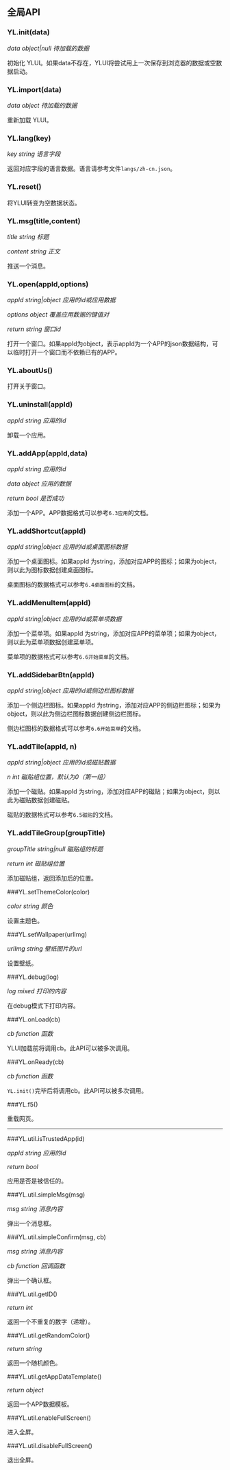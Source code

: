 ## 全局API

### YL.init(data)

*data object|null 待加载的数据*

初始化 YLUI。如果data不存在，YLUI将尝试用上一次保存到浏览器的数据或空数据启动。

### YL.import(data)

*data object 待加载的数据*

重新加载 YLUI。

### YL.lang(key)

*key string 语言字段*

返回对应字段的语言数据。语言请参考文件`langs/zh-cn.json`。

### YL.reset()

将YLUI转变为空数据状态。

### YL.msg(title,content)

*title string 标题*

*content string 正文*

推送一个消息。

### YL.open(appId,options)

*appId string|object 应用的id或应用数据*

*options object 覆盖应用数据的键值对*

*return string 窗口id*

打开一个窗口。如果appId为object，表示appId为一个APP的json数据结构，可以临时打开一个窗口而不依赖已有的APP。

### YL.aboutUs()

打开关于窗口。

### YL.uninstall(appId)

*appId string 应用的id*

卸载一个应用。

### YL.addApp(appId,data)

*appId string 应用的id* 

*data object 应用的数据*

*return bool 是否成功*

添加一个APP。APP数据格式可以参考`6.3应用`的文档。

### YL.addShortcut(appId)

*appId string|object 应用的id或桌面图标数据*

添加一个桌面图标。如果appId 为string，添加对应APP的图标；如果为object，则以此为图标数据创建桌面图标。

桌面图标的数据格式可以参考`6.4桌面图标`的文档。

### YL.addMenuItem(appId)

*appId string|object 应用的id或菜单项数据* 

添加一个菜单项。如果appId 为string，添加对应APP的菜单项；如果为object，则以此为菜单项数据创建菜单项。

菜单项的数据格式可以参考`6.6开始菜单`的文档。

### YL.addSidebarBtn(appId)

*appId string|object 应用的id或侧边栏图标数据*

添加一个侧边栏图标。如果appId 为string，添加对应APP的侧边栏图标；如果为object，则以此为侧边栏图标数据创建侧边栏图标。

侧边栏图标的数据格式可以参考`6.6开始菜单`的文档。

### YL.addTile(appId, n)

*appId string|object 应用的id或磁贴数据*

*n int 磁贴组位置，默认为0（第一组）*

添加一个磁贴。如果appId 为string，添加对应APP的磁贴；如果为object，则以此为磁贴数据创建磁贴。

磁贴的数据格式可以参考`6.5磁贴`的文档。

### YL.addTileGroup(groupTitle)

*groupTitle string|null 磁贴组的标题* 

*return int 磁贴组位置*

添加磁贴组，返回添加后的位置。

###YL.setThemeColor(color)

*color string 颜色* 

设置主题色。

###YL.setWallpaper(urlImg)

*urlImg string 壁纸图片的url* 

设置壁纸。

###YL.debug(log)

*log mixed 打印的内容*

在debug模式下打印内容。

###YL.onLoad(cb)

*cb function 函数*

YLUI加载前将调用cb。此API可以被多次调用。

###YL.onReady(cb)

*cb function 函数*

`YL.init()`完毕后将调用cb。此API可以被多次调用。

###YL.f5()

重载网页。

-----------------------------------

###YL.util.isTrustedApp(id)

*appId string 应用的id*

*return bool*

应用是否是被信任的。

###YL.util.simpleMsg(msg)

*msg string 消息内容*

弹出一个消息框。

###YL.util.simpleConfirm(msg, cb)

*msg string 消息内容*

*cb function 回调函数*

弹出一个确认框。

###YL.util.getID()

*return int*

返回一个不重复的数字（递增）。

###YL.util.getRandomColor()

*return string*

返回一个随机颜色。

###YL.util.getAppDataTemplate()

*return object*

返回一个APP数据模板。

###YL.util.enableFullScreen()

进入全屏。

###YL.util.disableFullScreen()

退出全屏。